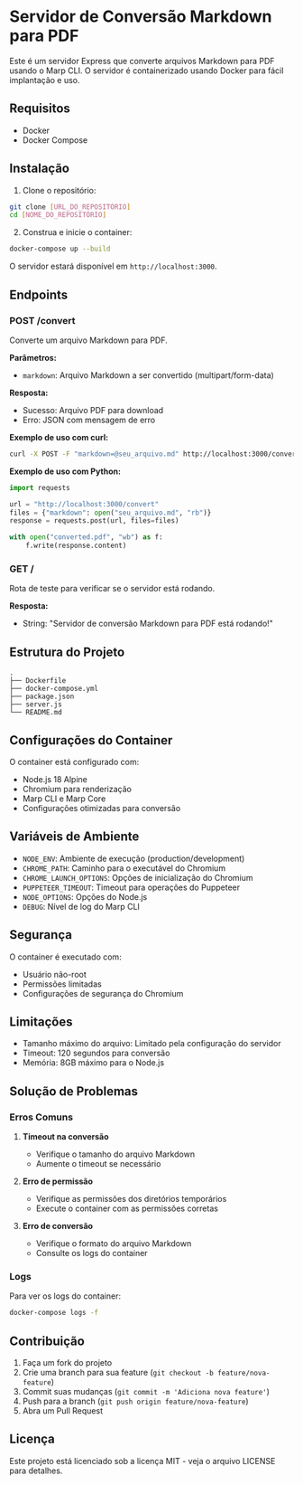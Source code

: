 # Servidor de Conversão Markdown para PDF

Este é um servidor Express que converte arquivos Markdown para PDF usando o Marp CLI. O servidor é containerizado usando Docker para fácil implantação e uso.

## Requisitos

- Docker
- Docker Compose

## Instalação

1. Clone o repositório:
```bash
git clone [URL_DO_REPOSITÓRIO]
cd [NOME_DO_REPOSITÓRIO]
```

2. Construa e inicie o container:
```bash
docker-compose up --build
```

O servidor estará disponível em `http://localhost:3000`.

## Endpoints

### POST /convert

Converte um arquivo Markdown para PDF.

**Parâmetros:**
- `markdown`: Arquivo Markdown a ser convertido (multipart/form-data)

**Resposta:**
- Sucesso: Arquivo PDF para download
- Erro: JSON com mensagem de erro

**Exemplo de uso com curl:**
```bash
curl -X POST -F "markdown=@seu_arquivo.md" http://localhost:3000/convert --output converted.pdf
```

**Exemplo de uso com Python:**
```python
import requests

url = "http://localhost:3000/convert"
files = {"markdown": open("seu_arquivo.md", "rb")}
response = requests.post(url, files=files)

with open("converted.pdf", "wb") as f:
    f.write(response.content)
```

### GET /

Rota de teste para verificar se o servidor está rodando.

**Resposta:**
- String: "Servidor de conversão Markdown para PDF está rodando!"

## Estrutura do Projeto

```
.
├── Dockerfile
├── docker-compose.yml
├── package.json
├── server.js
└── README.md
```

## Configurações do Container

O container está configurado com:
- Node.js 18 Alpine
- Chromium para renderização
- Marp CLI e Marp Core
- Configurações otimizadas para conversão

## Variáveis de Ambiente

- `NODE_ENV`: Ambiente de execução (production/development)
- `CHROME_PATH`: Caminho para o executável do Chromium
- `CHROME_LAUNCH_OPTIONS`: Opções de inicialização do Chromium
- `PUPPETEER_TIMEOUT`: Timeout para operações do Puppeteer
- `NODE_OPTIONS`: Opções do Node.js
- `DEBUG`: Nível de log do Marp CLI

## Segurança

O container é executado com:
- Usuário não-root
- Permissões limitadas
- Configurações de segurança do Chromium

## Limitações

- Tamanho máximo do arquivo: Limitado pela configuração do servidor
- Timeout: 120 segundos para conversão
- Memória: 8GB máximo para o Node.js

## Solução de Problemas

### Erros Comuns

1. **Timeout na conversão**
   - Verifique o tamanho do arquivo Markdown
   - Aumente o timeout se necessário

2. **Erro de permissão**
   - Verifique as permissões dos diretórios temporários
   - Execute o container com as permissões corretas

3. **Erro de conversão**
   - Verifique o formato do arquivo Markdown
   - Consulte os logs do container

### Logs

Para ver os logs do container:
```bash
docker-compose logs -f
```

## Contribuição

1. Faça um fork do projeto
2. Crie uma branch para sua feature (`git checkout -b feature/nova-feature`)
3. Commit suas mudanças (`git commit -m 'Adiciona nova feature'`)
4. Push para a branch (`git push origin feature/nova-feature`)
5. Abra um Pull Request

## Licença

Este projeto está licenciado sob a licença MIT - veja o arquivo LICENSE para detalhes. 